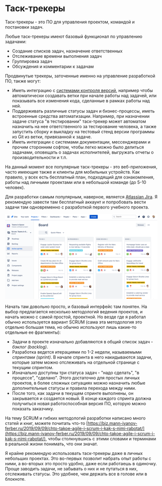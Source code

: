 # Таск-трекеры

Таск-трекеры - это ПО для управления проектом, командой и постановки задач.

Любые таск-трекеры имеют базовый функционал по управлению задачами:

* Создание списков задач, назначение ответственных
* Отслеживание времени выполнения задач
* Группировка задач
* Обсуждения и комментарии к задачам

Продвинутые трекеры, заточенные именно на управление разработкой ПО, также могут:

* Иметь интеграцию с [системами контроля версий](sistemy-kontrolya-versii.md), например чтобы автоматически создавать ветки при начале работы над задачей, или показывать все изменения кода, сделанные в рамках работы над ней.
* Поддерживать различные статусы задач и бизнес-процессы, иметь встроенные средства автоматизации. Например, при назначении задаче статуса "в тестировании" таск-трекер может автоматом назначить на нее ответственного за тестирование человека, а также запустить сборку и выкладку на тестовый стенд версии программы из Git из ветки, привязанной к задаче.
* Иметь интеграции с системами документации, мессенджерами и прочим сторонним софтом, чтобы легко можно было делиться задачами, оповещать о задачах исполнителей, выгружать отчеты о производительности и т.п.

На данный момент все популярные таск-трекеры - это веб-приложения, часто имеющие также и клиенты для мобильных устройств. Как правило, у всех есть бесплатный план, подходящий для ознакомления, работы над личными проектами или в небольшой команде (до 5-10 человек).

Для разработки самым популярным, наверное, является [Atlassian Jira](https://www.atlassian.com/ru/software/jira). Я рекомендую завести там бесплатный аккаунт и попробовать вести задачи там одновременно с разработкой первого учебного проекта.&#x20;

![Задачи в текущем спринте, скриншот из документации Jira](<../../.gitbook/assets/image (9).png>)

Начать там довольно просто, и базовый интерфейс там понятен. На выбор предлагается несколько методологий ведения проектов, и начать можно с самой простой, проектной. Но везде где я работал обычно используется вариант SCRUM (сама эта методология это отдельно большая тема, но обычно используют лишь какие-то отдельные ее фрагменты):

* Задачи в проекте изначально добавляются в общий список задач - _бэклог (backlog)_.
* Разработка ведется итерациями по 1-2 недели, называемыми _спринтами (sprint)_. В начале спринта в него накидываются задачи, которые затем можно отслеживать на отдельной странице с текущим спринтом.
* Изначально доступны три статуса задач - "надо сделать", "в процессе", "сделано". Этого достаточно для простых личных проектов, в более сложных ситуациях можно назначить любые дополнительные статусы и правила перехода между ними.&#x20;
* После того, как задачи в текущем спринте выполнены, он закрывается и создается новый. В конце каждого спринта должна получиться новая работоспособная версия ПО, которую можно показать заказчику.

На тему SCRUM и гибких методологий разработки написано много статей и книг, можете почитать что-то [https://biz.mann-ivanov-ferber.ru/2019/09/09/chto-takoe-agile-i-scrum-i-kak-s-nimi-rabotat/](https://biz.mann-ivanov-ferber.ru/2019/09/09/chto-takoe-agile-i-scrum-i-kak-s-nimi-rabotat/), чтобы столкнувшись с этими словами и терминами в реальной жизни понимать, что они значат.

Я крайне рекомендую использовать таск-трекеры даже в личных небольших проектах. Это во-первых позволит набрать опыт работы с ними, а во-вторых это просто удобно, даже если работаешь в одиночку. Проще заводить задачи, не забывать о них и не путаться в них, отслеживать статусы. Это удобнее, чем держать все в голове или в блокноте.



&#x20;
